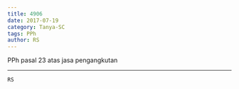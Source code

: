 ```yaml
---
title: 4906
date: 2017-07-19
category: Tanya-SC
tags: PPh
author: RS
---
```


PPh pasal 23 atas jasa pengangkutan

---



`RS`

